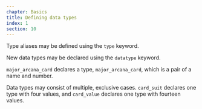 ```yaml
---
chapter: Basics
title: Defining data types
index: 1
section: 10
---
```

Type aliases may be defined using the `type` keyword.

New data types may be declared using the `datatype` keyword.

`major_arcana_card` declares a type, `major_arcana_card`, which is a pair of a name and number.

Data types may consist of multiple, exclusive cases. `card_suit` declares one type with four values, and `card_value` declares one type with fourteen values.